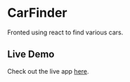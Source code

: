 # CarFinder

Fronted using react to find various cars.

## Live Demo

Check out the live app [here](https://wonderful-flower-0e9f2051e.6.azurestaticapps.net).
